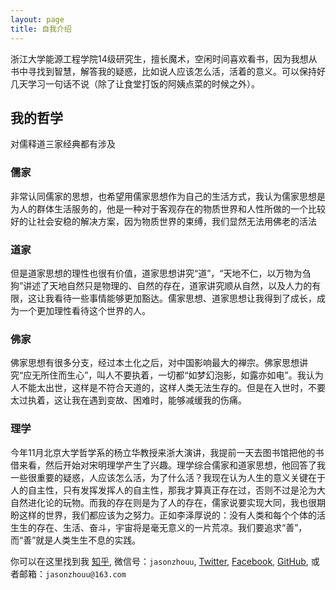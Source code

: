 ```yaml
---
layout: page
title: 自我介绍
---
```


浙江大学能源工程学院14级研究生，擅长魔术，空闲时间喜欢看书，因为我想从书中寻找到智慧，解答我的疑惑，比如说人应该怎么活，活着的意义。可以保持好几天学习一句话不说（除了让食堂打饭的阿姨点菜的时候之外）。

## 我的哲学
对儒释道三家经典都有涉及

### 儒家
非常认同儒家的思想，也希望用儒家思想作为自己的生活方式，我认为儒家思想是为人的群体生活服务的，他是一种对于客观存在的物质世界和人性所做的一个比较好的让社会安稳的解决方案，因为物质世界的束缚，我们显然无法用佛老的活法

### 道家
但是道家思想的理性也很有价值，道家思想讲究“道”，“天地不仁，以万物为刍狗”讲述了天地自然只是物理的、自然的存在，道家讲究顺从自然，以及人力的有限，这让我看待一些事情能够更加豁达。儒家思想、道家思想让我得到了成长，成为一个更加理性看待这个世界的人。

### 佛家
佛家思想有很多分支，经过本土化之后，对中国影响最大的禅宗。佛家思想讲究“应无所住而生心”，叫人不要执着，一切都“如梦幻泡影，如露亦如电”。我认为人不能太出世，这样是不符合天道的，这样人类无法生存的。但是在入世时，不要太过执着，这让我在遇到变故、困难时，能够减缓我的伤痛。

### 理学
今年11月北京大学哲学系的杨立华教授来浙大演讲，我提前一天去图书馆把他的书借来看，然后开始对宋明理学产生了兴趣。理学综合儒家和道家思想，他回答了我一些很重要的疑惑，人应该怎么活，为了什么活？我现在认为人生的意义关键在于人的自主性，只有发挥发挥人的自主性，那我才算真正存在过，否则不过是沦为大自然进化论的玩物。而我的存在则是为了人的存在，儒家说要实现大同，我也很期盼这样的世界，我们都应该为之努力。正如李泽厚说的：没有人类和每个个体的活生生的存在、生活、奋斗，宇宙将是毫无意义的一片荒凉。我们要追求“善”，而“善”就是人类生生不息的实践。

你可以在这里找到我 [知乎](https://www.zhihu.com/people/jasonzhouu/activities),
微信号：`jasonzhouu`,
[Twitter](https://twitter.com/jasonzhouu),
[Facebook](https://www.facebook.com/jasonzhouu),
[GitHub](https://github.com/jasonzhouu),
或者邮箱：`jasonzhouu@163.com`
